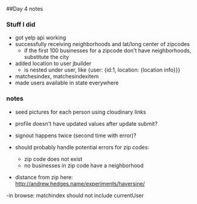 ##Day 4 notes

### Stuff I did
+ got yelp api working
+ successfully receiving neighborhoods and lat/long center of zipcodes
  - if the first 100 businesses for a zipcode don't have neighborhoods, substitute the city
+ added location to user jbuilder
  - is nested under user, like {user: {id:1, location: {location info}}}
+ matchesindex, matchesindexitem
+ made users available in state everywhere


### notes
+ seed pictures for each person using cloudinary links 
+ profile doesn't have updated values after update submit?
+ signout happens twice (second time with error)?
+ should probably handle potential errors for zip codes:
  - zip code does not exist
  - no businesses in zip code have a neighborhood

+ distance from zip here: http://andrew.hedges.name/experiments/haversine/


-in browse: matchindex should not include currentUser
